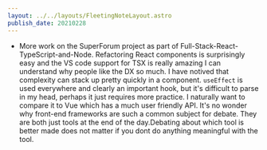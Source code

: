 ```yaml
---
layout: ../../layouts/FleetingNoteLayout.astro
publish_date: 20210228
---
```


- More work on the SuperForum project as part of Full-Stack-React-TypeScript-and-Node. Refactoring React components is surprisingly easy and the VS code support for TSX is really amazing I can understand why people like the DX so much. I have notived that complexity can stack up pretty quickly in a component. `useEffect` is used everywhere and clearly an important hook, but it's difficult to parse in my head, perhaps it just requires more practice. I naturally want to compare it to Vue which has a much user friendly API. It's no wonder why front-end frameworks are such a common subject for debate. They are both just tools at the end of the day.Debating about which tool is better made does not matter if you dont do anything meaningful with the tool.
